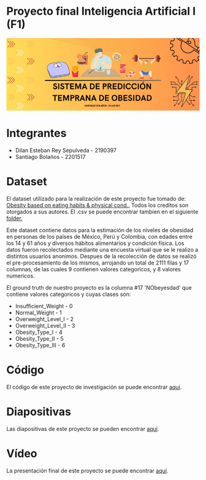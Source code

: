 # Proyecto final Inteligencia Artificial I (F1)
<p align="center">
  <img src="/img/banner_v2.jpg"  alt="banner"/>
</p>

# Integrantes
<ul>
  <li>Dilan Esteban Rey Sepulveda - 2190397</li>
  <li>Santiago Bolaños - 2201517</li>
</ul>

# Dataset
El dataset utilizado para la realización de este proyecto fue tomado de: <a href="https://www.kaggle.com/datasets/ankurbajaj9/obesity-levels">Obesity based on eating habits & physical cond..</a> Todos los creditos son otorgados a sus autores. El .csv se puede encontrar tambien en el siguiente <a href="./data">folder.</a>

Este dataset contiene datos para la estimación de los niveles de obesidad en personas de los países de México, Perú y Colombia, con edades entre los 14 y 61 años y diversos hábitos alimentarios y condición física. Los datos fueron recolectados mediante una encuesta virtual que se le realizo a distintos usuarios anonimos. Despues de la recolección de datos se realizó el pre-procesamiento de los mismos, arrojando un total de 2111 filas y 17 columnas, de las cuales 9 contienen valores categoricos, y 8 valores numericos.  

El ground truth de nuestro proyecto es la columna #17 'NObeyesdad' que contiene valores categoricos y cuyas clases son:

<ul>
  <li>Insufficient_Weight - 0</li>
  <li>Normal_Weight - 1</li>
  <li>Overweight_Level_I - 2</li>
  <li>Overweight_Level_II - 3</li>
  <li>Obesity_Type_I - 4</li>
  <li>Obesity_Type_II - 5</li>
  <li>Obesity_Type_III - 6</li>
</ul>

# Código

El código de este proyecto de investigación se puede encontrar <a href="./code">aquí</a>.

# Diapositivas

Las diapositivas de este proyecto se pueden encontrar <a href="./diapositivas.pdf">aquí</a>.

# Vídeo

La presentación final de este proyecto se puede encontrar <a href="https://www.youtube.com/watch?v=MMKUV2yXvmM">aquí</a>.

